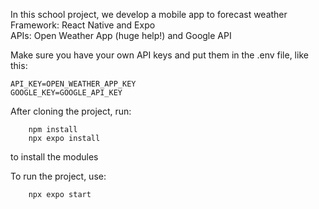 In this school project, we develop a mobile app to forecast weather  
Framework: React Native and Expo  
APIs: Open Weather App (huge help!) and Google API

Make sure you have your own API keys and put them in the .env file, like this:

```
API_KEY=OPEN_WEATHER_APP_KEY
GOOGLE_KEY=GOOGLE_API_KEY
```

After cloning the project, run:

```
    npm install
    npx expo install
```

to install the modules

To run the project, use:

```
    npx expo start
```
